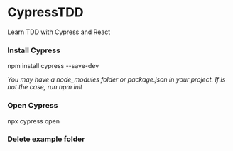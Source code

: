 # CypressTDD
Learn TDD with Cypress and React

### Install Cypress

npm install cypress --save-dev

*You may have a node_modules folder or package.json in your project. If is not the case, run npm init*

### Open Cypress

npx cypress open

### Delete example folder

